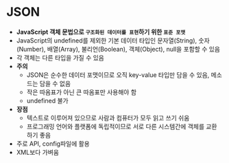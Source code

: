 # JSON

- **JavaScript 객체 문법으로 `구조화된 데이터를 표현`하기 위한 `표준 포맷`**
- JavaScript의 undefined를 제외한 기본 데이터 타입인 문자열(String), 숫자(Number), 배열(Array), 불리언(Boolean), 객체(Object), null을 포함할 수 있음
- 각 객체는 다른 타입을 가질 수 있음
- **주의**
    - JSON은 순수한 데이터 포맷이므로 오직 key-value 타입만 담을 수 있음, 메소드는 담을 수 없음
    - 작은 따옴표가 아닌 큰 따옴표만 사용해야 함
    - undefined 불가
- **장점**
    - 텍스트로 이루어져 있으므로 사람과 컴퓨터가 모두 읽고 쓰기 쉬움
    - 프로그래밍 언어와 플랫폼에 독립적이므로 서로 다른 시스템간에 객체를 교환하기 좋음
- 주로 API, config파일에 활용
- XML보다 가벼움
